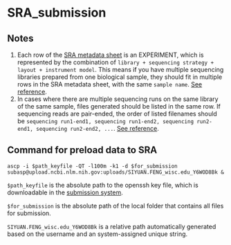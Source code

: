 # SRA_submission

## Notes
1. Each row of the [SRA metadata sheet](SRA_metadata.xlsx) is an EXPERIMENT, which is represented by the combination of `library + sequencing strategy + layout + instrument model`. This means if you have multiple sequencing libraries prepared from one biological sample, they should fit in multiple rows in the SRA metadata sheet, with the same `sample name`. [See reference](https://www.ncbi.nlm.nih.gov/sra/docs/submitmeta/).
2. In cases where there are multiple sequencing runs on the same library of the same sample, files generated should be listed in the same row. If sequencing reads are pair-ended, the order of listed filenames should be `sequencing run1-end1, sequencing run1-end2, sequencing run2-end1, sequencing run2-end2, ...`. [See reference](https://www.ncbi.nlm.nih.gov/sra/docs/submitquestions/#question3sp).

## Command for preload data to SRA
```
ascp -i $path_keyfile -QT -l100m -k1 -d $for_submission subasp@upload.ncbi.nlm.nih.gov:uploads/SIYUAN.FENG_wisc.edu_Y6WOD8Bk &
```
`$path_keyfile` is the absolute path to the openssh key file, which is downloadable in the [submission system](https://submit.ncbi.nlm.nih.gov/subs/sra/).

`$for_submission` is the absolute path of the local folder that contains all files for submission.

`SIYUAN.FENG_wisc.edu_Y6WOD8Bk` is a relative path automatically generated based on the username and an system-assigned unique string.
